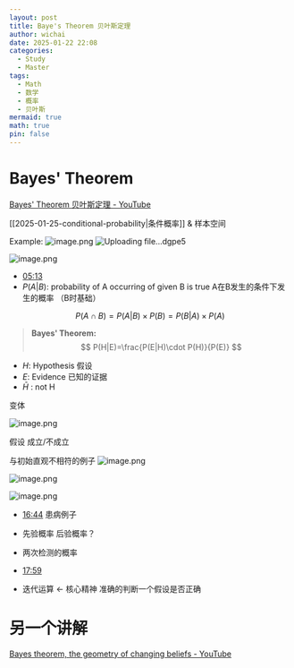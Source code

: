 ```yaml
---
layout: post
title: Baye's Theorem 贝叶斯定理
author: wichai
date: 2025-01-22 22:08
categories:
  - Study
  - Master
tags:
  - Math
  - 数学
  - 概率
  - 贝叶斯
mermaid: true
math: true
pin: false
---
```


# Bayes' Theorem

[Bayes' Theorem 贝叶斯定理 - YouTube](https://www.youtube.com/watch?v=Pu675cHJ7bg)

[[2025-01-25-conditional-probability|条件概率]] & 样本空间 

Example:
![image.png](https://wichaiblog-1316355194.cos.ap-hongkong.myqcloud.com/20250122222551.png)
![Uploading file...dgpe5]()

![image.png](https://wichaiblog-1316355194.cos.ap-hongkong.myqcloud.com/20250122222701.png)

- [05:13](https://www.youtube.com/watch?v=Pu675cHJ7bg&t=313#t=05:13.29) 
- $P(A|B)$: probability of A occurring of given B is true A在B发生的条件下发生的概率  （B时基础）

$$
P(A\cap B) = P(A|B)\times P(B) = P(B|A)\times P(A)
$$

> **Bayes' Theorem:** $$ P(H|E)=\frac{P(E|H)\cdot P(H)}{P(E)} $$

- $H$: Hypothesis 假设
- $E$: Evidence 已知的证据
- $\bar H$ : not H

变体

![image.png](https://wichaiblog-1316355194.cos.ap-hongkong.myqcloud.com/20250122224147.png)

假设 成立/不成立

与初始直观不相符的例子
![image.png](https://wichaiblog-1316355194.cos.ap-hongkong.myqcloud.com/20250122224356.png)

![image.png](https://wichaiblog-1316355194.cos.ap-hongkong.myqcloud.com/20250122224533.png)

![image.png](https://wichaiblog-1316355194.cos.ap-hongkong.myqcloud.com/20250122224724.png)


- [16:44](https://www.youtube.com/watch?v=Pu675cHJ7bg&t=1005#t=16:44.83) 患病例子
- 先验概率 后验概率？
- 两次检测的概率 
- [17:59](https://www.youtube.com/watch?v=Pu675cHJ7bg&t=1079#t=17:59.31)  

- 迭代运算 <- 核心精神 准确的判断一个假设是否正确



# 另一个讲解

[Bayes theorem, the geometry of changing beliefs - YouTube](https://www.youtube.com/watch?v=HZGCoVF3YvM)
